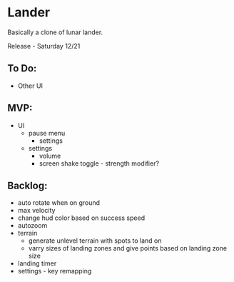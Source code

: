 # Lander
Basically a clone of lunar lander.

Release - Saturday 12/21

## To Do:
- Other UI

## MVP:
- UI
	- pause menu
		- settings
	- settings
		- volume
		- screen shake toggle - strength modifier?

## Backlog:
- auto rotate when on ground
- max velocity
- change hud color based on success speed
- autozoom
- terrain
	- generate unlevel terrain with spots to land on
	- varry sizes of landing zones and give points based on landing zone size
- landing timer
- settings - key remapping
